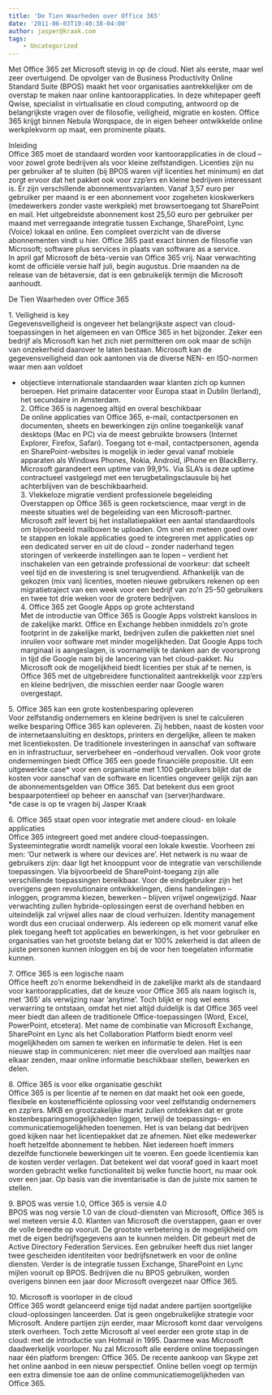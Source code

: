 ```yaml
---
title: 'De Tien Waarheden over Office 365'
date: '2011-06-03T19:40:38-04:00'
author: jasper@kraak.com
tags:
    - Uncategorized
---
```


Met Office 365 zet Microsoft stevig in op de cloud. Niet als eerste, maar wel zeer overtuigend. De opvolger van de Business Productivity Online Standard Suite (BPOS) maakt het voor organisaties aantrekkelijker om de overstap te maken naar online kantoorapplicaties. In deze whitepaper geeft Qwise, specialist in virtualisatie en cloud computing, antwoord op de belangrijkste vragen over de filosofie, veiligheid, migratie en kosten. Office 365 krijgt binnen Nebula Worqspace, de in eigen beheer ontwikkelde online werkplekvorm op maat, een prominente plaats.

Inleiding  
Office 365 moet de standaard worden voor kantoorapplicaties in de cloud – voor zowel grote bedrijven als voor kleine zelfstandigen. Licenties zijn nu per gebruiker af te sluiten (bij BPOS waren vijf licenties het minimum) en dat zorgt ervoor dat het pakket ook voor zzp’ers en kleine bedrijven interessant is. Er zijn verschillende abonnementsvarianten. Vanaf 3,57 euro per gebruiker per maand is er een abonnement voor zogeheten kioskwerkers (medewerkers zonder vaste werkplek) met browsertoegang tot SharePoint en mail. Het uitgebreidste abonnement kost 25,50 euro per gebruiker per maand met verregaande integratie tussen Exchange, SharePoint, Lync (Voice) lokaal en online. Een compleet overzicht van de diverse abonnementen vindt u hier. Office 365 past exact binnen de filosofie van Microsoft; software plus services in plaats van software as a service.  
In april gaf Microsoft de bèta-versie van Office 365 vrij. Naar verwachting komt de officiële versie half juli, begin augustus. Drie maanden na de release van de bètaversie, dat is een gebruikelijk termijn die Microsoft aanhoudt.  
   
De Tien Waarheden over Office 365

1\. Veiligheid is key  
Gegevensveiligheid is ongeveer het belangrijkste aspect van cloud-toepassingen in het algemeen en van Office 365 in het bijzonder. Zeker een bedrijf als Microsoft kan het zich niet permitteren om ook maar de schijn van onzekerheid daarover te laten bestaan. Microsoft kan de gegevensveiligheid dan ook aantonen via de diverse NEN- en ISO-normen waar men aan voldoet
- objectieve internationale standaarden waar klanten zich op kunnen beroepen. Het primaire datacenter voor Europa staat in Dublin (Ierland), het secundaire in Amsterdam.  
2\. Office 365 is nagenoeg altijd en overal beschikbaar  
De online applicaties van Office 365, e-mail, contactpersonen en documenten, sheets en bewerkingen zijn online toegankelijk vanaf desktops (Mac en PC) via de meest gebruikte browsers (Internet Explorer, Firefox, Safari). Toegang tot e-mail, contactpersonen, agenda en SharePoint-websites is mogelijk in ieder geval vanaf mobiele apparaten als Windows Phones, Nokia, Android, iPhone en BlackBerry. Microsoft garandeert een uptime van 99,9%. Via SLA’s is deze uptime contractueel vastgelegd met een terugbetalingsclausule bij het achterblijven van de beschikbaarheid.  
3\. Vlekkeloze migratie verdient professionele begeleiding  
Overstappen op Office 365 is geen rocketscience, maar vergt in de meeste situaties wel de begeleiding van een Microsoft-partner. Microsoft zelf levert bij het installatiepakket een aantal standaardtools om bijvoorbeeld mailboxen te uploaden. Om snel en meteen goed over te stappen en lokale applicaties goed te integreren met applicaties op een dedicated server en uit de cloud – zonder naderhand tegen storingen of verkeerde instellingen aan te lopen – verdient het inschakelen van een getrainde professional de voorkeur: dat scheelt veel tijd en de investering is snel terugverdiend. Afhankelijk van de gekozen (mix van) licenties, moeten nieuwe gebruikers rekenen op een migratietraject van een week voor een bedrijf van zo’n 25-50 gebruikers en twee tot drie weken voor de grotere bedrijven.  
4\. Office 365 zet Google Apps op grote achterstand  
Met de introductie van Office 365 is Google Apps volstrekt kansloos in de zakelijke markt. Office en Exchange hebben inmiddels zo’n grote footprint in de zakelijke markt, bedrijven zullen die pakketten niet snel inruilen voor software met minder mogelijkheden. Dat Google Apps toch marginaal is aangeslagen, is voornamelijk te danken aan de voorsprong in tijd die Google nam bij de lancering van het cloud-pakket. Nu Microsoft ook de mogelijkheid biedt licenties per stuk af te nemen, is Office 365 met de uitgebreidere functionaliteit aantrekkelijk voor zzp’ers en kleine bedrijven, die misschien eerder naar Google waren overgestapt.

5\. Office 365 kan een grote kostenbesparing opleveren  
Voor zelfstandig ondernemers en kleine bedrijven is snel te calculeren welke besparing Office 365 kan opleveren. Zij hebben, naast de kosten voor de internetaansluiting en desktops, printers en dergelijke, alleen te maken met licentiekosten. De traditionele investeringen in aanschaf van software en in infrastructuur, serverbeheer en –onderhoud vervallen. Ook voor grote ondernemingen biedt Office 365 een goede financiële propositie. Uit een uitgewerkte case\* voor een organisatie met 1.100 gebruikers blijkt dat de kosten voor aanschaf van de software en licenties ongeveer gelijk zijn aan de abonnementsgelden van Office 365. Dat betekent dus een groot bespaarpotentieel op beheer en aanschaf van (server)hardware.  
\*de case is op te vragen bij Jasper Kraak

6\. Office 365 staat open voor integratie met andere cloud- en lokale applicaties  
Office 365 integreert goed met andere cloud-toepassingen. Systeemintegratie wordt namelijk vooral een lokale kwestie. Voorheen zei men: ‘Our netwerk is where our devices are’. Het netwerk is nu waar de gebruikers zijn: daar ligt het knooppunt voor de integratie van verschillende toepassingen. Via bijvoorbeeld de SharePoint-toegang zijn alle verschillende toepassingen bereikbaar. Voor de eindgebruiker zijn het overigens geen revolutionaire ontwikkelingen, diens handelingen – inloggen, programma kiezen, bewerken – blijven vrijwel ongewijzigd. Naar verwachting zullen hybride-oplossingen eerst de overhand hebben en uiteindelijk zal vrijwel alles naar de cloud verhuizen. Identity management wordt dus een cruciaal onderwerp. Als iedereen op elk moment vanaf elke plek toegang heeft tot applicaties en bewerkingen, is het voor gebruiker en organisaties van het grootste belang dat er 100% zekerheid is dat alleen de juiste personen kunnen inloggen en bij de voor hen toegelaten informatie kunnen.

7\. Office 365 is een logische naam  
Office heeft zo’n enorme bekendheid in de zakelijke markt als de standaard voor kantoorapplicaties, dat de keuze voor Office 365 als naam logisch is, met ‘365’ als verwijzing naar ‘anytime’. Toch blijkt er nog wel eens verwarring te ontstaan, omdat het niet altijd duidelijk is dat Office 365 veel meer biedt dan alleen de traditionele Office-toepassingen (Word, Excel, PowerPoint, etcetera). Met name de combinatie van Microsoft Exchange, SharePoint en Lync als het Collaboration Platform biedt enorm veel mogelijkheden om samen te werken en informatie te delen. Het is een nieuwe stap in communiceren: niet meer die overvloed aan mailtjes naar elkaar zenden, maar online informatie beschikbaar stellen, bewerken en delen.

8\. Office 365 is voor elke organisatie geschikt  
Office 365 is per licentie af te nemen en dat maakt het ook een goede, flexibele en kostenefficiënte oplossing voor veel zelfstandig ondernemers en zzp’ers. MKB en grootzakelijke markt zullen ontdekken dat er grote kostenbesparingsmogelijkheden liggen, terwijl de toepassings- en communicatiemogelijkheden toenemen. Het is van belang dat bedrijven goed kijken naar het licentiepakket dat ze afnemen. Niet elke medewerker hoeft hetzelfde abonnement te hebben. Niet iedereen hoeft immers dezelfde functionele bewerkingen uit te voeren. Een goede licentiemix kan de kosten verder verlagen. Dat betekent wel dat vooraf goed in kaart moet worden gebracht welke functionaliteit bij welke functie hoort, nu maar ook over een jaar. Op basis van die inventarisatie is dan de juiste mix samen te stellen.

9\. BPOS was versie 1.0, Office 365 is versie 4.0  
BPOS was nog versie 1.0 van de cloud-diensten van Microsoft, Office 365 is wel meteen versie 4.0. Klanten van Microsoft die overstappen, gaan er over de volle breedte op vooruit. De grootste verbetering is de mogelijkheid om met de eigen bedrijfsgegevens aan te kunnen melden. Dit gebeurt met de Active Directory Federation Services. Een gebruiker heeft dus niet langer twee gescheiden identiteiten voor bedrijfsnetwerk en voor de online diensten. Verder is de integratie tussen Exchange, SharePoint en Lync mijlen vooruit op BPOS. Bedrijven die nu BPOS gebruiken, worden overigens binnen een jaar door Microsoft overgezet naar Office 365.

10\. Microsoft is voorloper in de cloud  
Office 365 wordt gelanceerd enige tijd nadat andere partijen soortgelijke cloud-oplossingen lanceerden. Dat is geen ongebruikelijke strategie voor Microsoft. Andere partijen zijn eerder, maar Microsoft komt daar vervolgens sterk overheen. Toch zette Microsoft al veel eerder een grote stap in de cloud: met de introductie van Hotmail in 1995. Daarmee was Microsoft daadwerkelijk voorloper. Nu zal Microsoft alle eerdere online toepassingen naar één platform brengen: Office 365. De recente aankoop van Skype zet het online aanbod in een nieuw perspectief. Online bellen voegt op termijn een extra dimensie toe aan de online communicatiemogelijkheden van Office 365.
